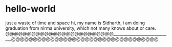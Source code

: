 # hello-world
just a waste of time and space
hi, my name is Sidharth, i am doing graduation from nirma university, which not many knows about or care.
@@@@@@@@@@@@@@@@@@@@@@@@@_____________________________@@@@@@@@@@@@@@@@@@@@@@@@@@@@@@@@@@
